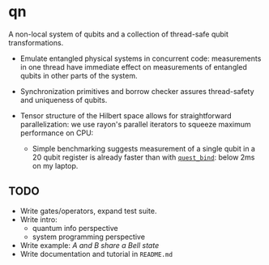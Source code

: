 # qn

A non-local system of qubits and a collection of thread-safe qubit
transformations.

- Emulate entangled physical systems in concurrent code: measurements in one
  thread have immediate effect on measurements of entangled qubits in other
  parts of the system.
- Synchronization primitives and borrow checker assures thread-safety and
  uniqueness of qubits.
- Tensor structure of the Hilbert space allows for straightforward
  parallelization: we use rayon's parallel iterators to squeeze maximum
  performance on CPU:

  - Simple benchmarking suggests measurement of a single qubit in a 20 qubit
    register is already faster than with
    [`quest_bind`](https://github.com/marek-miller/quest-bind.git): below 2ms on
    my laptop.

## TODO

- Write gates/operators, expand test suite.
- Write intro:
  - quantum info perspective
  - system programming perspective
- Write example: _A and B share a Bell state_
- Write documentation and tutorial in `README.md`
